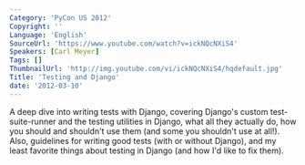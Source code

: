 ```yaml
---
Category: 'PyCon US 2012'
Copyright: ''
Language: 'English'
SourceUrl: 'https://www.youtube.com/watch?v=ickNQcNXiS4'
Speakers: [Carl Meyer]
Tags: []
ThumbnailUrl: 'http://img.youtube.com/vi/ickNQcNXiS4/hqdefault.jpg'
Title: 'Testing and Django'
date: '2012-03-10'
---
```

A deep dive into writing tests with Django, covering Django's custom test-
suite-runner and the testing utilities in Django, what all they actually do,
how you should and shouldn't use them (and some you shouldn't use at all!).
Also, guidelines for writing good tests (with or without Django), and my least
favorite things about testing in Django (and how I'd like to fix them).
